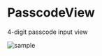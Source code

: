 # PasscodeView
4-digit passcode input view

![sample](https://github.com/jegumhon/PasscodeView/blob/master/Resources/IMG_7429.PNG?raw=true)
